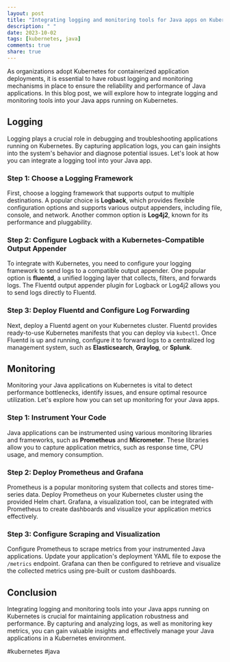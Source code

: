 ```yaml
---
layout: post
title: "Integrating logging and monitoring tools for Java apps on Kubernetes"
description: " "
date: 2023-10-02
tags: [kubernetes, java]
comments: true
share: true
---
```


As organizations adopt Kubernetes for containerized application deployments, it is essential to have robust logging and monitoring mechanisms in place to ensure the reliability and performance of Java applications. In this blog post, we will explore how to integrate logging and monitoring tools into your Java apps running on Kubernetes.

## Logging

Logging plays a crucial role in debugging and troubleshooting applications running on Kubernetes. By capturing application logs, you can gain insights into the system's behavior and diagnose potential issues. Let's look at how you can integrate a logging tool into your Java app.

### Step 1: Choose a Logging Framework

First, choose a logging framework that supports output to multiple destinations. A popular choice is **Logback**, which provides flexible configuration options and supports various output appenders, including file, console, and network. Another common option is **Log4j2**, known for its performance and pluggability.

### Step 2: Configure Logback with a Kubernetes-Compatible Output Appender

To integrate with Kubernetes, you need to configure your logging framework to send logs to a compatible output appender. One popular option is **fluentd**, a unified logging layer that collects, filters, and forwards logs. The Fluentd output appender plugin for Logback or Log4j2 allows you to send logs directly to Fluentd.

### Step 3: Deploy Fluentd and Configure Log Forwarding

Next, deploy a Fluentd agent on your Kubernetes cluster. Fluentd provides ready-to-use Kubernetes manifests that you can deploy via `kubectl`. Once Fluentd is up and running, configure it to forward logs to a centralized log management system, such as **Elasticsearch**, **Graylog**, or **Splunk**.

## Monitoring

Monitoring your Java applications on Kubernetes is vital to detect performance bottlenecks, identify issues, and ensure optimal resource utilization. Let's explore how you can set up monitoring for your Java apps.

### Step 1: Instrument Your Code

Java applications can be instrumented using various monitoring libraries and frameworks, such as **Prometheus** and **Micrometer**. These libraries allow you to capture application metrics, such as response time, CPU usage, and memory consumption.

### Step 2: Deploy Prometheus and Grafana

Prometheus is a popular monitoring system that collects and stores time-series data. Deploy Prometheus on your Kubernetes cluster using the provided Helm chart. Grafana, a visualization tool, can be integrated with Prometheus to create dashboards and visualize your application metrics effectively.

### Step 3: Configure Scraping and Visualization

Configure Prometheus to scrape metrics from your instrumented Java applications. Update your application's deployment YAML file to expose the `/metrics` endpoint. Grafana can then be configured to retrieve and visualize the collected metrics using pre-built or custom dashboards.

## Conclusion

Integrating logging and monitoring tools into your Java apps running on Kubernetes is crucial for maintaining application robustness and performance. By capturing and analyzing logs, as well as monitoring key metrics, you can gain valuable insights and effectively manage your Java applications in a Kubernetes environment.

#kubernetes #java